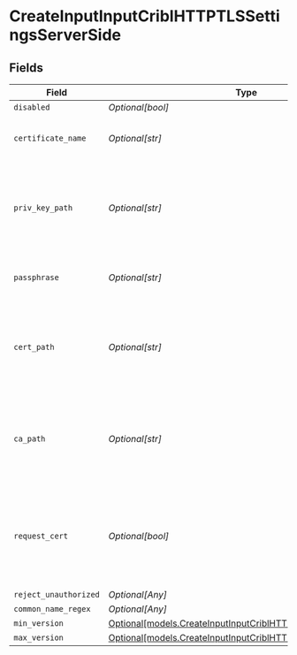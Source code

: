 # CreateInputInputCriblHTTPTLSSettingsServerSide


## Fields

| Field                                                                                                                  | Type                                                                                                                   | Required                                                                                                               | Description                                                                                                            |
| ---------------------------------------------------------------------------------------------------------------------- | ---------------------------------------------------------------------------------------------------------------------- | ---------------------------------------------------------------------------------------------------------------------- | ---------------------------------------------------------------------------------------------------------------------- |
| `disabled`                                                                                                             | *Optional[bool]*                                                                                                       | :heavy_minus_sign:                                                                                                     | N/A                                                                                                                    |
| `certificate_name`                                                                                                     | *Optional[str]*                                                                                                        | :heavy_minus_sign:                                                                                                     | The name of the predefined certificate                                                                                 |
| `priv_key_path`                                                                                                        | *Optional[str]*                                                                                                        | :heavy_minus_sign:                                                                                                     | Path on server containing the private key to use. PEM format. Can reference $ENV_VARS.                                 |
| `passphrase`                                                                                                           | *Optional[str]*                                                                                                        | :heavy_minus_sign:                                                                                                     | Passphrase to use to decrypt private key                                                                               |
| `cert_path`                                                                                                            | *Optional[str]*                                                                                                        | :heavy_minus_sign:                                                                                                     | Path on server containing certificates to use. PEM format. Can reference $ENV_VARS.                                    |
| `ca_path`                                                                                                              | *Optional[str]*                                                                                                        | :heavy_minus_sign:                                                                                                     | Path on server containing CA certificates to use. PEM format. Can reference $ENV_VARS.                                 |
| `request_cert`                                                                                                         | *Optional[bool]*                                                                                                       | :heavy_minus_sign:                                                                                                     | Require clients to present their certificates. Used to perform client authentication using SSL certs.                  |
| `reject_unauthorized`                                                                                                  | *Optional[Any]*                                                                                                        | :heavy_minus_sign:                                                                                                     | N/A                                                                                                                    |
| `common_name_regex`                                                                                                    | *Optional[Any]*                                                                                                        | :heavy_minus_sign:                                                                                                     | N/A                                                                                                                    |
| `min_version`                                                                                                          | [Optional[models.CreateInputInputCriblHTTPMinimumTLSVersion]](../models/createinputinputcriblhttpminimumtlsversion.md) | :heavy_minus_sign:                                                                                                     | N/A                                                                                                                    |
| `max_version`                                                                                                          | [Optional[models.CreateInputInputCriblHTTPMaximumTLSVersion]](../models/createinputinputcriblhttpmaximumtlsversion.md) | :heavy_minus_sign:                                                                                                     | N/A                                                                                                                    |